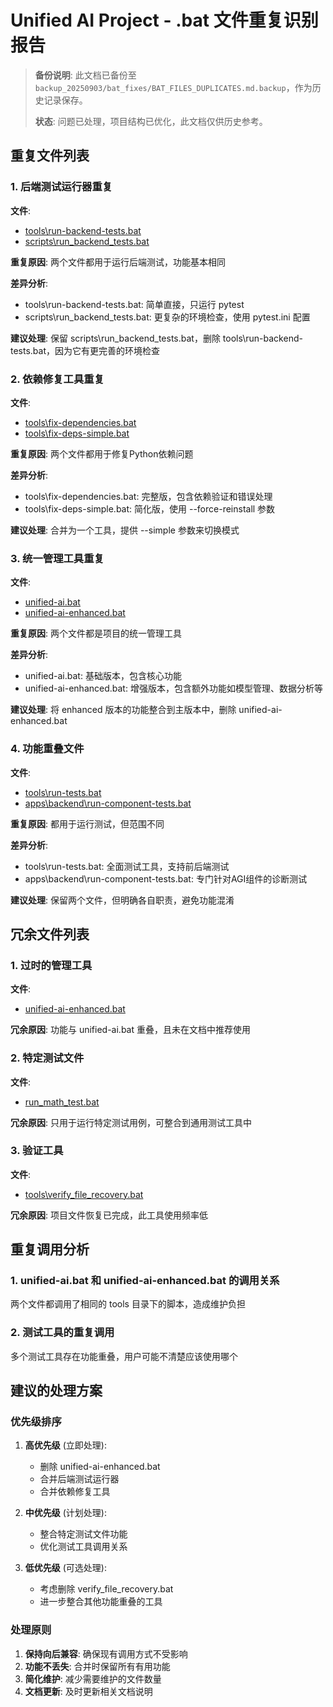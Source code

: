 # Unified AI Project - .bat 文件重复识别报告

> **备份说明**: 此文档已备份至 `backup_20250903/bat_fixes/BAT_FILES_DUPLICATES.md.backup`，作为历史记录保存。
>
> **状态**: 问题已处理，项目结构已优化，此文档仅供历史参考。

## 重复文件列表

### 1. 后端测试运行器重复
**文件**: 
- [tools\run-backend-tests.bat](file://d:\Projects\Unified-AI-Project\tools\run-backend-tests.bat)
- [scripts\run_backend_tests.bat](file://d:\Projects\Unified-AI-Project\scripts\run_backend_tests.bat)

**重复原因**: 
两个文件都用于运行后端测试，功能基本相同

**差异分析**:
- tools\run-backend-tests.bat: 简单直接，只运行 pytest
- scripts\run_backend_tests.bat: 更复杂的环境检查，使用 pytest.ini 配置

**建议处理**: 
保留 scripts\run_backend_tests.bat，删除 tools\run-backend-tests.bat，因为它有更完善的环境检查

### 2. 依赖修复工具重复
**文件**: 
- [tools\fix-dependencies.bat](file://d:\Projects\Unified-AI-Project\tools\fix-dependencies.bat)
- [tools\fix-deps-simple.bat](file://d:\Projects\Unified-AI-Project\tools\fix-deps-simple.bat)

**重复原因**: 
两个文件都用于修复Python依赖问题

**差异分析**:
- tools\fix-dependencies.bat: 完整版，包含依赖验证和错误处理
- tools\fix-deps-simple.bat: 简化版，使用 --force-reinstall 参数

**建议处理**: 
合并为一个工具，提供 --simple 参数来切换模式

### 3. 统一管理工具重复
**文件**: 
- [unified-ai.bat](file://d:\Projects\Unified-AI-Project\unified-ai.bat)
- [unified-ai-enhanced.bat](file://d:\Projects\Unified-AI-Project\unified-ai-enhanced.bat)

**重复原因**: 
两个文件都是项目的统一管理工具

**差异分析**:
- unified-ai.bat: 基础版本，包含核心功能
- unified-ai-enhanced.bat: 增强版本，包含额外功能如模型管理、数据分析等

**建议处理**: 
将 enhanced 版本的功能整合到主版本中，删除 unified-ai-enhanced.bat

### 4. 功能重叠文件
**文件**: 
- [tools\run-tests.bat](file://d:\Projects\Unified-AI-Project\tools\run-tests.bat)
- [apps\backend\run-component-tests.bat](file://d:\Projects\Unified-AI-Project\apps\backend\run-component-tests.bat)

**重复原因**: 
都用于运行测试，但范围不同

**差异分析**:
- tools\run-tests.bat: 全面测试工具，支持前后端测试
- apps\backend\run-component-tests.bat: 专门针对AGI组件的诊断测试

**建议处理**: 
保留两个文件，但明确各自职责，避免功能混淆

## 冗余文件列表

### 1. 过时的管理工具
**文件**: 
- [unified-ai-enhanced.bat](file://d:\Projects\Unified-AI-Project\unified-ai-enhanced.bat)

**冗余原因**: 
功能与 unified-ai.bat 重叠，且未在文档中推荐使用

### 2. 特定测试文件
**文件**: 
- [run_math_test.bat](file://d:\Projects\Unified-AI-Project\run_math_test.bat)

**冗余原因**: 
只用于运行特定测试用例，可整合到通用测试工具中

### 3. 验证工具
**文件**: 
- [tools\verify_file_recovery.bat](file://d:\Projects\Unified-AI-Project\tools\verify_file_recovery.bat)

**冗余原因**: 
项目文件恢复已完成，此工具使用频率低

## 重复调用分析

### 1. unified-ai.bat 和 unified-ai-enhanced.bat 的调用关系
两个文件都调用了相同的 tools 目录下的脚本，造成维护负担

### 2. 测试工具的重复调用
多个测试工具存在功能重叠，用户可能不清楚应该使用哪个

## 建议的处理方案

### 优先级排序
1. **高优先级** (立即处理):
   - 删除 unified-ai-enhanced.bat
   - 合并后端测试运行器
   - 合并依赖修复工具

2. **中优先级** (计划处理):
   - 整合特定测试文件功能
   - 优化测试工具调用关系

3. **低优先级** (可选处理):
   - 考虑删除 verify_file_recovery.bat
   - 进一步整合其他功能重叠的工具

### 处理原则
1. **保持向后兼容**: 确保现有调用方式不受影响
2. **功能不丢失**: 合并时保留所有有用功能
3. **简化维护**: 减少需要维护的文件数量
4. **文档更新**: 及时更新相关文档说明